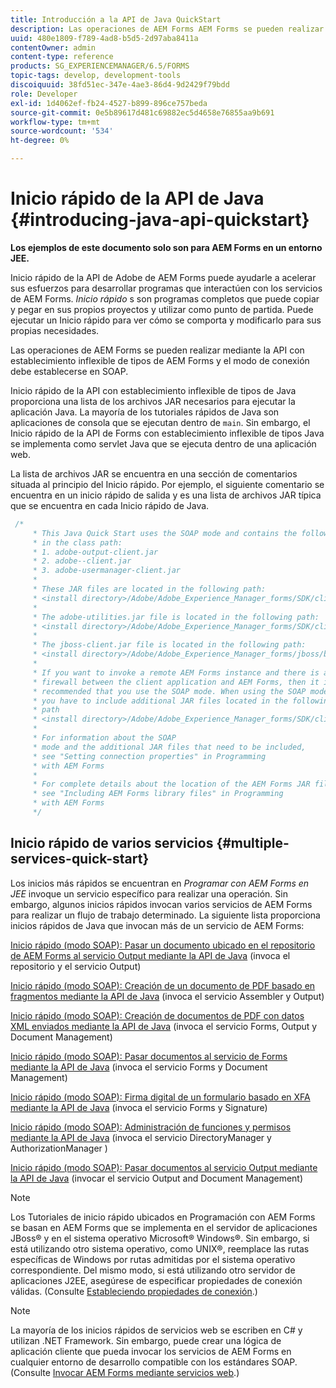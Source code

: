 ```yaml
---
title: Introducción a la API de Java QuickStart
description: Las operaciones de AEM Forms AEM Forms se pueden realizar mediante la API de Java con establecimiento inflexible de tipos habilitada con la conexión SOAP.
uuid: 480e1809-f789-4ad8-b5d5-2d97aba8411a
contentOwner: admin
content-type: reference
products: SG_EXPERIENCEMANAGER/6.5/FORMS
topic-tags: develop, development-tools
discoiquuid: 38fd51ec-347e-4ae3-86d4-9d2429f79bdd
role: Developer
exl-id: 1d4062ef-fb24-4527-b899-896ce757beda
source-git-commit: 0e5b89617d481c69882ec5d4658e76855aa9b691
workflow-type: tm+mt
source-wordcount: '534'
ht-degree: 0%

---
```


# Inicio rápido de la API de Java {#introducing-java-api-quickstart}

**Los ejemplos de este documento solo son para AEM Forms en un entorno JEE.**

Inicio rápido de la API de Adobe de AEM Forms puede ayudarle a acelerar sus esfuerzos para desarrollar programas que interactúen con los servicios de AEM Forms. *Inicio rápido* s son programas completos que puede copiar y pegar en sus propios proyectos y utilizar como punto de partida. Puede ejecutar un Inicio rápido para ver cómo se comporta y modificarlo para sus propias necesidades.

Las operaciones de AEM Forms se pueden realizar mediante la API con establecimiento inflexible de tipos de AEM Forms y el modo de conexión debe establecerse en SOAP.

Inicio rápido de la API con establecimiento inflexible de tipos de Java proporciona una lista de los archivos JAR necesarios para ejecutar la aplicación Java. La mayoría de los tutoriales rápidos de Java son aplicaciones de consola que se ejecutan dentro de `main`. Sin embargo, el Inicio rápido de la API de Forms con establecimiento inflexible de tipos Java se implementa como servlet Java que se ejecuta dentro de una aplicación web.

La lista de archivos JAR se encuentra en una sección de comentarios situada al principio del Inicio rápido. Por ejemplo, el siguiente comentario se encuentra en un inicio rápido de salida y es una lista de archivos JAR típica que se encuentra en cada Inicio rápido de Java.

```java
 /*
     * This Java Quick Start uses the SOAP mode and contains the following JAR files
     * in the class path:
     * 1. adobe-output-client.jar
     * 2. adobe--client.jar
     * 3. adobe-usermanager-client.jar
     *
     * These JAR files are located in the following path:
     * <install directory>/Adobe/Adobe_Experience_Manager_forms/SDK/client-libs/common
     *
     * The adobe-utilities.jar file is located in the following path:
     * <install directory>/Adobe/Adobe_Experience_Manager_forms/SDK/client-libs/jboss
     *
     * The jboss-client.jar file is located in the following path:
     * <install directory>/Adobe/Adobe_Experience_Manager_forms/jboss/bin/client
     *
     * If you want to invoke a remote AEM Forms instance and there is a
     * firewall between the client application and AEM Forms, then it is
     * recommended that you use the SOAP mode. When using the SOAP mode,
     * you have to include additional JAR files located in the following
     * path
     * <install directory>/Adobe/Adobe_Experience_Manager_forms/SDK/client-libs/thirdparty
     *
     * For information about the SOAP
     * mode and the additional JAR files that need to be included,
     * see "Setting connection properties" in Programming
     * with AEM Forms
     *
     * For complete details about the location of the AEM Forms JAR files,
     * see "Including AEM Forms library files" in Programming
     * with AEM Forms
     */
```

## Inicio rápido de varios servicios {#multiple-services-quick-start}

Los inicios más rápidos se encuentran en *Programar con AEM Forms en JEE* invoque un servicio específico para realizar una operación. Sin embargo, algunos inicios rápidos invocan varios servicios de AEM Forms para realizar un flujo de trabajo determinado. La siguiente lista proporciona inicios rápidos de Java que invocan más de un servicio de AEM Forms:

[Inicio rápido (modo SOAP): Pasar un documento ubicado en el repositorio de AEM Forms al servicio Output mediante la API de Java](/help/forms/developing/output-service-java-api-quick.md#quick-start-soap-mode-passing-a-document-located-in-the-repository-to-the-output-service-using-the-java-api) (invoca el repositorio y el servicio Output)

[Inicio rápido (modo SOAP): Creación de un documento de PDF basado en fragmentos mediante la API de Java](/help/forms/developing/output-service-java-api-quick.md#quick-start-soap-mode-creating-a-pdf-document-based-on-fragments-using-the-java-api) (invoca el servicio Assembler y Output)

[Inicio rápido (modo SOAP): Creación de documentos de PDF con datos XML enviados mediante la API de Java](/help/forms/developing/forms-service-api-quick-starts.md#quick-start-soap-mode-creating-pdf-documents-with-submitted-xml-data-using-the-java-api) (invoca el servicio Forms, Output y Document Management)

[Inicio rápido (modo SOAP): Pasar documentos al servicio de Forms mediante la API de Java](/help/forms/developing/forms-service-api-quick-starts.md#quick-start-soap-mode-passing-documents-to-the-forms-service-using-the-java-api) (invoca el servicio Forms y Document Management)

[Inicio rápido (modo SOAP): Firma digital de un formulario basado en XFA mediante la API de Java](/help/forms/developing/signature-service-java-api-quick.md#quick-start-soap-mode-digitally-signing-a-xfa-based-form-using-the-java-api) (invoca el servicio Forms y Signature)

[Inicio rápido (modo SOAP): Administración de funciones y permisos mediante la API de Java](/help/forms/developing/user-manager-java-api-quick.md#quick-start-soap-mode-managing-roles-and-permissions-using-the-java-api) (invoca el servicio DirectoryManager y AuthorizationManager )

[Inicio rápido (modo SOAP): Pasar documentos al servicio Output mediante la API de Java](/help/forms/developing/output-service-java-api-quick.md#quick-start-soap-mode-passing-documents-to-the-output-service-using-the-java-api) (invocar el servicio Output and Document Management)

>[!NOTE]
>
>Los Tutoriales de inicio rápido ubicados en Programación con AEM Forms se basan en AEM Forms que se implementa en el servidor de aplicaciones JBoss® y en el sistema operativo Microsoft® Windows®. Sin embargo, si está utilizando otro sistema operativo, como UNIX®, reemplace las rutas específicas de Windows por rutas admitidas por el sistema operativo correspondiente. Del mismo modo, si está utilizando otro servidor de aplicaciones J2EE, asegúrese de especificar propiedades de conexión válidas. (Consulte [Estableciendo propiedades de conexión](/help/forms/developing/invoking-aem-forms-using-java.md#setting-connection-properties).)

>[!NOTE]
>
>La mayoría de los inicios rápidos de servicios web se escriben en C# y utilizan .NET Framework. Sin embargo, puede crear una lógica de aplicación cliente que pueda invocar los servicios de AEM Forms en cualquier entorno de desarrollo compatible con los estándares SOAP. (Consulte [Invocar AEM Forms mediante servicios web](/help/forms/developing/invoking-aem-forms-using-web.md#invoking-aem-forms-using-web-services).)
